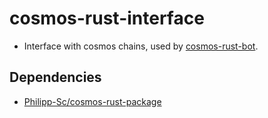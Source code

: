 # cosmos-rust-interface

- Interface with cosmos chains, used by [cosmos-rust-bot](https://github.com/Philipp-Sc/cosmos-rust-bot).

## Dependencies

- <a href="https://github.com/Philipp-Sc/cosmos-rust-package">Philipp-Sc/cosmos-rust-package</a>
